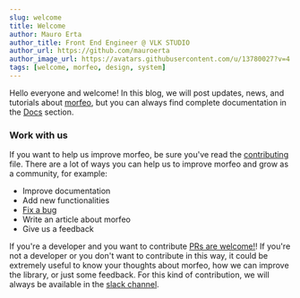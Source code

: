 ```yaml
---
slug: welcome
title: Welcome
author: Mauro Erta
author_title: Front End Engineer @ VLK STUDIO
author_url: https://github.com/mauroerta
author_image_url: https://avatars.githubusercontent.com/u/13780027?v=4
tags: [welcome, morfeo, design, system]
---
```


Hello everyone and welcome!
In this blog, we will post updates, news, and tutorials about [morfeo](https://morfeo.dev), but you can always find complete documentation in the [Docs](https://morfeo.dev/docs/Introduction/getting-started) section.

### Work with us

If you want to help us improve morfeo, be sure you've read the [contributing](https://github.com/VLK-STUDIO/morfeo/blob/main/CONTRIBUTING.md) file.
There are a lot of ways you can help us to improve morfeo and grow as a community, for example:

- Improve documentation
- Add new functionalities
- [Fix a bug](https://github.com/VLK-STUDIO/morfeo/issues)
- Write an article about morfeo
- Give us a feedback

If you're a developer and you want to contribute [PRs are welcome!](https://github.com/VLK-STUDIO/morfeo)!
If you're not a developer or you don't want to contribute in this way, it could be extremely useful to know your thoughts about morfeo,
how we can improve the library, or just some feedback. For this kind of contribution, we will always be available in the [slack channel](https://morfeo.slack.com/).

